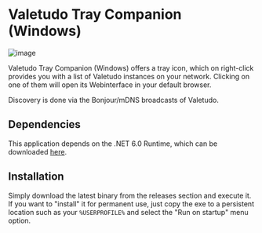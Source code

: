 ﻿# Valetudo Tray Companion (Windows)

![image](https://user-images.githubusercontent.com/974410/156892054-01d113e8-17e3-4a6f-b931-3eb2b54756d4.png)

Valetudo Tray Companion (Windows) offers a tray icon, which on right-click provides you with a list of Valetudo instances on your network.
Clicking on one of them will open its Webinterface in your default browser.

Discovery is done via the Bonjour/mDNS broadcasts of Valetudo.

## Dependencies

This application depends on the .NET 6.0 Runtime, which can be downloaded [here](https://dotnet.microsoft.com/en-us/download).

## Installation

Simply download the latest binary from the releases section and execute it.<br/>
If you want to "install" it for permanent use, just copy the exe to a persistent location such as your `%USERPROFILE%` and select the "Run on startup" menu option.

